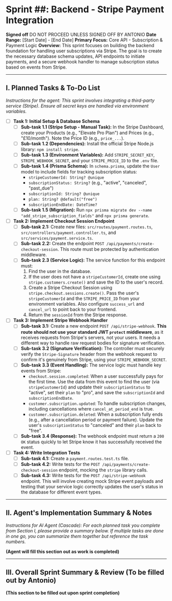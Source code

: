 # Sprint ##: Backend - Stripe Payment Integration

**Signed off** DO NOT PROCEED UNLESS SIGNED OFF BY ANTONIO
**Date Range:** [Start Date] - [End Date]
**Primary Focus:** Core API - Subscription & Payment Logic
**Overview:** This sprint focuses on building the backend foundation for handling user subscriptions via Stripe. The goal is to create the necessary database schema updates, API endpoints to initiate payments, and a secure webhook handler to manage subscription status based on events from Stripe.

---

## I. Planned Tasks & To-Do List

*Instructions for the agent: This sprint involves integrating a third-party service (Stripe). Ensure all secret keys are handled via environment variables.*

- [ ] **Task 1: Initial Setup & Database Schema**
    - [ ] **Sub-task 1.1 (Stripe Setup - Manual Task):** In the Stripe Dashboard, create your Products (e.g., "Elevate Pro Plan") and Prices (e.g., "£10/month"). Note the Price ID (e.g., `price_...`).
    - [ ] **Sub-task 1.2 (Dependencies):** Install the official Stripe Node.js library: `npm install stripe`.
    - [ ] **Sub-task 1.3 (Environment Variables):** Add `STRIPE_SECRET_KEY`, `STRIPE_WEBHOOK_SECRET`, and your `STRIPE_PRICE_ID` to the `.env` file.
    - [ ] **Sub-task 1.4 (Prisma Schema):** In `schema.prisma`, update the `User` model to include fields for tracking subscription status:
        * `stripeCustomerId: String? @unique`
        * `subscriptionStatus: String?` (e.g., "active", "canceled", "past_due")
        * `subscriptionId: String? @unique`
        * `plan: String? @default("free")`
        * `subscriptionEndDate: DateTime?`
    - [ ] **Sub-task 1.5 (Migration):** Run `npx prisma migrate dev --name "add_stripe_subscription_fields"` and `npx prisma generate`.

- [ ] **Task 2: Implement Checkout Session Endpoint**
    - [ ] **Sub-task 2.1:** Create new files: `src/routes/payment.routes.ts`, `src/controllers/payment.controller.ts`, and `src/services/payment.service.ts`.
    - [ ] **Sub-task 2.2:** Create the endpoint `POST /api/payments/create-checkout-session`. This route must be protected by authentication middleware.
    - [ ] **Sub-task 2.3 (Service Logic):** The service function for this endpoint must:
        1.  Find the user in the database.
        2.  If the user does not have a `stripeCustomerId`, create one using `stripe.customers.create()` and save the ID to the user's record.
        3.  Create a Stripe Checkout Session using `stripe.checkout.sessions.create()`. Pass the user's `stripeCustomerId` and the `STRIPE_PRICE_ID` from your environment variables. Also configure `success_url` and `cancel_url` to point back to your frontend.
        4.  Return the `sessionId` from the Stripe response.

- [ ] **Task 3: Implement Stripe Webhook Handler**
    - [ ] **Sub-task 3.1:** Create a new endpoint `POST /api/stripe-webhook`. **This route should not use your standard JWT `protect` middleware**, as it receives requests from Stripe's servers, not your users. It needs a different way to handle raw request bodies for signature verification.
    - [ ] **Sub-task 3.2 (Signature Verification):** The controller must securely verify the `Stripe-Signature` header from the webhook request to confirm it's genuinely from Stripe, using your `STRIPE_WEBHOOK_SECRET`.
    - [ ] **Sub-task 3.3 (Event Handling):** The service logic must handle key events from Stripe:
        * `checkout.session.completed`: When a user successfully pays for the first time. Use the data from this event to find the user (via `stripeCustomerId`) and update their `subscriptionStatus` to "active", set their `plan` to "pro", and save the `subscriptionId` and `subscriptionEndDate`.
        * `customer.subscription.updated`: To handle subscription changes, including cancellations where `cancel_at_period_end` is true.
        * `customer.subscription.deleted`: When a subscription fully ends (e.g., after a cancellation period or payment failure). Update the user's `subscriptionStatus` to "canceled" and their `plan` back to "free".
    - [ ] **Sub-task 3.4 (Response):** The webhook endpoint must return a `200 OK` status quickly to let Stripe know it has successfully received the event.

- [ ] **Task 4: Write Integration Tests**
    - [ ] **Sub-task 4.1:** Create a `payment.routes.test.ts` file.
    - [ ] **Sub-task 4.2:** Write tests for the `POST /api/payments/create-checkout-session` endpoint, mocking the `stripe` library calls.
    - [ ] **Sub-task 4.3:** Write tests for the `POST /api/stripe-webhook` endpoint. This will involve creating mock Stripe event payloads and testing that your service logic correctly updates the user's status in the database for different event types.

---

## II. Agent's Implementation Summary & Notes

*Instructions for AI Agent (Cascade): For each planned task you complete from Section I, please provide a summary below. If multiple tasks are done in one go, you can summarize them together but reference the task numbers.*

**(Agent will fill this section out as work is completed)**

---

## III. Overall Sprint Summary & Review (To be filled out by Antonio)

**(This section to be filled out upon sprint completion)**